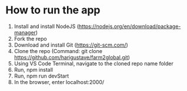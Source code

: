 # How to run the app
1. Install and install NodeJS (https://nodejs.org/en/download/package-manager)
2. Fork the repo
3. Download and install Git (https://git-scm.com/)
4. Clone the repo (Command: git clone https://github.com/harigustave/farm2global.git)
5. Using VS Code Terminal, navigate to the cloned repo name folder
6. Run, npm install
7. Run, npm run devStart
8. In the browser, enter localhost:2000/

